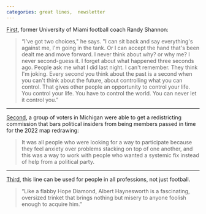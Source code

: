 ```yaml
---
categories: great lines,  newsletter
---
```



[First](https://vault.si.com/vault/2007/09/10/hiding-in-plain-sight), former University of Miami football coach Randy Shannon:

> “I've got two choices," he says. "I can sit back and say everything's against me, I'm going in the tank. Or I can accept the hand that's been dealt me and move forward. I never think about why? or why me? I never second-guess it. I forget about what happened three seconds ago. People ask me what I did last night. I can't remember. They think I'm joking. Every second you think about the past is a second when you can't think about the future, about controlling what you can control. That gives other people an opportunity to control your life. You control your life. You have to control the world. You can never let it control you.”

* * *
[Second](https://reasonstobecheerful.world/voters-not-politicians-ended-gerrymandering-michigan/?utm_source=Reasons+to+be+Cheerful&utm_campaign=cac094ae30-EMAIL_CAMPAIGN_2020_04_27_07_59&utm_medium=email&utm_term=0_89fb038efe-cac094ae30-389417056), a group of voters in Michigan were able to get a redistricting commission that bars political insiders from being members passed in time for the 2022 map redrawing:

> It was all people who were looking for a way to participate because they feel anxiety over problems stacking on top of one another, and this was a way to work with people who wanted a systemic fix instead of help from a political party.

* * *
[Third](https://fifthdown.blogs.nytimes.com/2011/11/18/week-11-matchups-ugly-but-effective/), this line can be used for people in all professions, not just football.

> “Like a flabby Hope Diamond, Albert Haynesworth is a fascinating, oversized trinket that brings nothing but misery to anyone foolish enough to acquire him.”